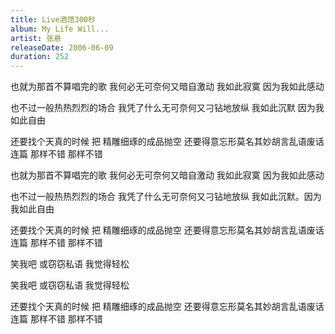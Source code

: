 ```yaml
---
title: Live酒馆300秒
album: My Life Will...
artist: 张悬
releaseDate: 2006-06-09
duration: 252
---
```

也就为那首不算唱完的歌
我何必无可奈何又暗自激动
我如此寂寞 因为我如此感动

也不过一般热热烈烈的场合
我凭了什么无可奈何又刁钻地放纵
我如此沉默 因为我如此自由

还要找个天真的时候 把
精雕细琢的成品抛空
还要得意忘形莫名其妙胡言乱语废话连篇
那样不错
那样不错

也就为那首不算唱完的歌
我何必无可奈何又暗自激动
我如此寂寞 因为我如此感动

也不过一般热热烈烈的场合
我凭了什么无可奈何又刁钻地放纵
我如此沉默。因为我如此自由

还要找个天真的时候 把
精雕细琢的成品抛空
还要得意忘形莫名其妙胡言乱语废话连篇
那样不错
那样不错

笑我吧 或窃窃私语
我觉得轻松

笑我吧 或窃窃私语
我觉得轻松

还要找个天真的时候 把
精雕细琢的成品抛空
还要得意忘形莫名其妙胡言乱语废话连篇
那样不错
那样不错